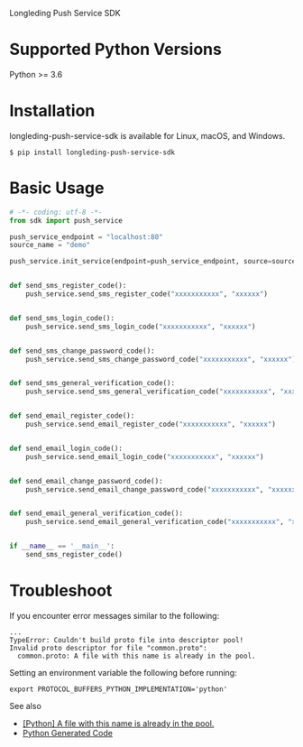 Longleding Push Service SDK

# Supported Python Versions

Python >= 3.6

# Installation

longleding-push-service-sdk is available for Linux, macOS, and Windows.

```shell script
$ pip install longleding-push-service-sdk
```

# Basic Usage

```python
# -*- coding: utf-8 -*-
from sdk import push_service

push_service_endpoint = "localhost:80"
source_name = "demo"

push_service.init_service(endpoint=push_service_endpoint, source=source_name)


def send_sms_register_code():
    push_service.send_sms_register_code("xxxxxxxxxxx", "xxxxxx")


def send_sms_login_code():
    push_service.send_sms_login_code("xxxxxxxxxxx", "xxxxxx")


def send_sms_change_password_code():
    push_service.send_sms_change_password_code("xxxxxxxxxxx", "xxxxxx")


def send_sms_general_verification_code():
    push_service.send_sms_general_verification_code("xxxxxxxxxxx", "xxxxxx")


def send_email_register_code():
    push_service.send_email_register_code("xxxxxxxxxxx", "xxxxxx")


def send_email_login_code():
    push_service.send_email_login_code("xxxxxxxxxxx", "xxxxxx")


def send_email_change_password_code():
    push_service.send_email_change_password_code("xxxxxxxxxxx", "xxxxxx")


def send_email_general_verification_code():
    push_service.send_email_general_verification_code("xxxxxxxxxxx", "xxxxxx")


if __name__ == '__main__':
    send_sms_register_code()

```

# Troubleshoot

If you encounter error messages similar to the following:

```shell script
...
TypeError: Couldn't build proto file into descriptor pool!
Invalid proto descriptor for file "common.proto":
  common.proto: A file with this name is already in the pool.
```

Setting an environment variable the following before running:

```shell script
export PROTOCOL_BUFFERS_PYTHON_IMPLEMENTATION='python'
```

See also
- [[Python] A file with this name is already in the pool.](#https://github.com/protocolbuffers/protobuf/issues/3002)
- [Python Generated Code](#https://developers.google.com/protocol-buffers/docs/reference/python-generated)
